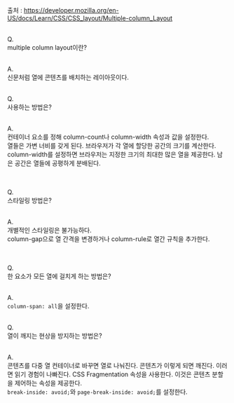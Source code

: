 출처 : https://developer.mozilla.org/en-US/docs/Learn/CSS/CSS_layout/Multiple-column_Layout<br/><br/>

Q.<br/>
multiple column layout이란?
<br/><br/>

A.<br/>
신문처럼 열에 콘텐츠를 배치하는 레이아웃이다.
<br/><br/>

Q.<br/>
사용하는 방법은?
<br/><br/>

A.<br/>
컨테이너 요소를 정해 column-count나 column-width 속성과 값을 설정한다.<br/>
열들은 가변 너비를 갖게 된다. 브라우저가 각 열에 할당한 공간의 크기를 계산한다.<br/>
column-width를 설정하면 브라우저는 지정한 크기의 최대한 많은 열을 제공한다. 남은 공간은 열들에 공평하게 분배된다.<br/>
<br/><br/>

Q.<br/>
스타일링 방법은?
<br/><br/>

A.<br/>
개별적인 스타일링은 불가능하다.<br/>
column-gap으로 열 간격을 변경하거나 column-rule로 열간 규칙을 추가한다.<br/>
<br/><br/>

Q.<br/>
한 요소가 모든 열에 걸치게 하는 방법은?
<br/><br/>

A.<br/>
`column-span: all`을 설정한다.
<br/><br/>

Q.<br/>
열이 깨지는 현상을 방지하는 방법은?
<br/><br/>

A.<br/>
콘텐츠를 다중 열 컨테이너로 바꾸면 열로 나눠진다. 콘텐츠가 이렇게 되면 깨진다. 이러면 읽기 경험이 나빠진다. CSS Fragmentation 속성을 사용한다. 이것은 콘텐츠 분할을 제어하는 ​​속성을 제공한다.<br/>
`break-inside: avoid;`와 `page-break-inside: avoid;`를 설정한다.
<br/><br/>